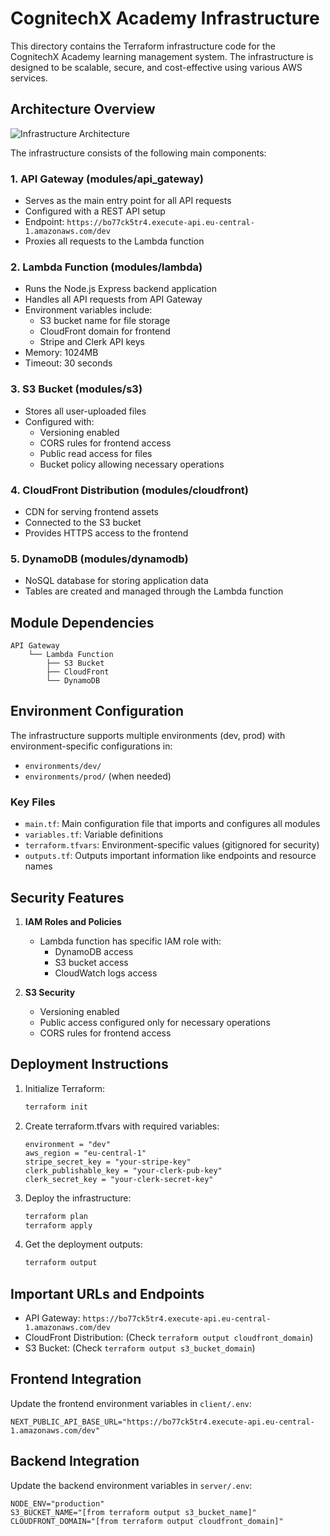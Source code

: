 # CognitechX Academy Infrastructure

This directory contains the Terraform infrastructure code for the CognitechX Academy learning management system. The infrastructure is designed to be scalable, secure, and cost-effective using various AWS services.

## Architecture Overview

![Infrastructure Architecture](./docs/architecture.png)

The infrastructure consists of the following main components:

### 1. API Gateway (modules/api_gateway)
- Serves as the main entry point for all API requests
- Configured with a REST API setup
- Endpoint: `https://bo77ck5tr4.execute-api.eu-central-1.amazonaws.com/dev`
- Proxies all requests to the Lambda function

### 2. Lambda Function (modules/lambda)
- Runs the Node.js Express backend application
- Handles all API requests from API Gateway
- Environment variables include:
  - S3 bucket name for file storage
  - CloudFront domain for frontend
  - Stripe and Clerk API keys
- Memory: 1024MB
- Timeout: 30 seconds

### 3. S3 Bucket (modules/s3)
- Stores all user-uploaded files
- Configured with:
  - Versioning enabled
  - CORS rules for frontend access
  - Public read access for files
  - Bucket policy allowing necessary operations

### 4. CloudFront Distribution (modules/cloudfront)
- CDN for serving frontend assets
- Connected to the S3 bucket
- Provides HTTPS access to the frontend

### 5. DynamoDB (modules/dynamodb)
- NoSQL database for storing application data
- Tables are created and managed through the Lambda function

## Module Dependencies

```
API Gateway
    └── Lambda Function
        ├── S3 Bucket
        ├── CloudFront
        └── DynamoDB
```

## Environment Configuration

The infrastructure supports multiple environments (dev, prod) with environment-specific configurations in:
- `environments/dev/`
- `environments/prod/` (when needed)

### Key Files
- `main.tf`: Main configuration file that imports and configures all modules
- `variables.tf`: Variable definitions
- `terraform.tfvars`: Environment-specific values (gitignored for security)
- `outputs.tf`: Outputs important information like endpoints and resource names

## Security Features

1. **IAM Roles and Policies**
   - Lambda function has specific IAM role with:
     - DynamoDB access
     - S3 bucket access
     - CloudWatch logs access

2. **S3 Security**
   - Versioning enabled
   - Public access configured only for necessary operations
   - CORS rules for frontend access

## Deployment Instructions

1. Initialize Terraform:
   ```bash
   terraform init
   ```

2. Create terraform.tfvars with required variables:
   ```hcl
   environment = "dev"
   aws_region = "eu-central-1"
   stripe_secret_key = "your-stripe-key"
   clerk_publishable_key = "your-clerk-pub-key"
   clerk_secret_key = "your-clerk-secret-key"
   ```

3. Deploy the infrastructure:
   ```bash
   terraform plan
   terraform apply
   ```

4. Get the deployment outputs:
   ```bash
   terraform output
   ```

## Important URLs and Endpoints

- API Gateway: `https://bo77ck5tr4.execute-api.eu-central-1.amazonaws.com/dev`
- CloudFront Distribution: (Check `terraform output cloudfront_domain`)
- S3 Bucket: (Check `terraform output s3_bucket_domain`)

## Frontend Integration

Update the frontend environment variables in `client/.env`:
```env
NEXT_PUBLIC_API_BASE_URL="https://bo77ck5tr4.execute-api.eu-central-1.amazonaws.com/dev"
```

## Backend Integration

Update the backend environment variables in `server/.env`:
```env
NODE_ENV="production"
S3_BUCKET_NAME="[from terraform output s3_bucket_name]"
CLOUDFRONT_DOMAIN="[from terraform output cloudfront_domain]"

